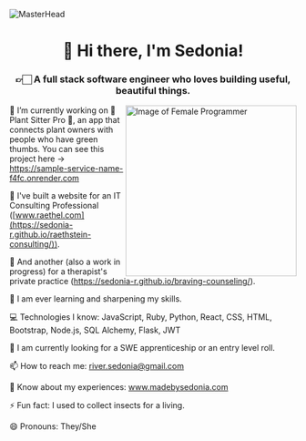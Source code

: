 ![MasterHead](https://media.licdn.com/dms/image/v2/D4D16AQF9hFu7M7j7Aw/profile-displaybackgroundimage-shrink_350_1400/profile-displaybackgroundimage-shrink_350_1400/0/1727884002633?e=1734566400&v=beta&t=gXsZ0U1dV7iACe21hRH6EokUw98mEl74Tdw34Xh2F38)
<h1 align="center">👋 Hi there, I'm Sedonia!</h1>
<h3 align="center">👉🏻 A full stack software engineer who loves building useful, beautiful things.</h3>
<img align="right" alt="Image of Female Programmer" width="300" src="https://i2.wp.com/mir-s3-cdn-cf.behance.net/project_modules/max_1200/4283b367578677.5b3e5c21edefc.gif">

🔭 I’m currently working on 🌿 Plant Sitter Pro 🌿, an app that connects plant owners with people who have green thumbs. You can see this project here -> https://sample-service-name-f4fc.onrender.com

🔭 I've built a website for an IT Consulting Professional ([www.raethel.com](https://sedonia-r.github.io/raethstein-consulting/)).

🔭 And another (also a work in progress) for a therapist's private practice (https://sedonia-r.github.io/braving-counseling/).

🌱 I am ever learning and sharpening my skills.

💻 Technologies I know: JavaScript, Ruby, Python, React, CSS, HTML, Bootstrap, Node.js, SQL Alchemy, Flask, JWT

🤝 I am currently looking for a SWE apprenticeship or an entry level roll.

📫 How to reach me: river.sedonia@gmail.com

📄 Know about my experiences: www.madebysedonia.com

⚡ Fun fact: I used to collect insects for a living.

😄 Pronouns: They/She

<!--
**Sedonia-R/Sedonia-R** is a ✨ _special_ ✨ repository because its `README.md` (this file) appears on your GitHub profile.

Here are some ideas to get you started:

- 🔭 I’m currently working on ...
- 🌱 I’m currently learning ...
- 👯 I’m looking to collaborate on ...
- 🤔 I’m looking for help with ...
- 💬 Ask me about ...
- 📫 How to reach me: ...
- 😄 Pronouns: ...
- ⚡ Fun fact: ...
-->
